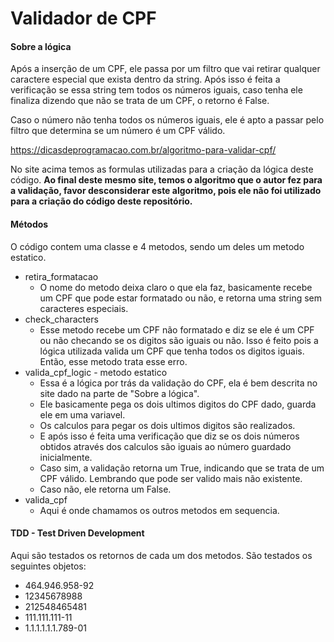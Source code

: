 # Validador de CPF

#### Sobre a lógica

Após a inserção de um CPF, ele passa por um filtro que vai retirar qualquer caractere especial que exista dentro da string. Após isso é feita a verificação
se essa string tem todos os números iguais, caso tenha ele finaliza dizendo que não se trata de um CPF, o retorno é False.

Caso o número não tenha todos os números iguais, ele é apto a passar pelo filtro que determina se um número é um CPF válido.

https://dicasdeprogramacao.com.br/algoritmo-para-validar-cpf/
    
No site acima temos as formulas utilizadas para a criação da lógica deste código. <strong>Ao final deste mesmo site, temos o algoritmo que o autor
fez para a validação, favor desconsiderar este algoritmo, pois ele não foi utilizado para a criação do código deste repositório.</strong>

#### Métodos

O código contem uma classe e 4 metodos, sendo um deles um metodo estatico.

* retira_formatacao
    * O nome do metodo deixa claro o que ela faz, basicamente recebe um CPF que pode estar formatado ou não, e retorna uma string sem caracteres especiais.
* check_characters
    * Esse metodo recebe um CPF não formatado e diz se ele é um CPF ou não checando se os digitos são iguais ou não. Isso é feito pois a lógica utilizada
    valida um CPF que tenha todos os digitos iguais. Então, esse metodo trata esse erro.
* valida_cpf_logic - metodo estatico
    * Essa é a lógica por trás da validação do CPF, ela é bem descrita no site dado na parte de "Sobre a lógica".
    * Ele basicamente pega os dois ultimos digitos do CPF dado, guarda ele em uma variavel. 
    * Os calculos para pegar os dois ultimos digitos são realizados.
    * E após isso é feita uma verificação que diz se os dois números obtidos através dos calculos são iguais ao número guardado inicialmente.
    * Caso sim, a validação retorna um True, indicando que se trata de um CPF válido. Lembrando que pode ser valido mais não existente.
    * Caso não, ele retorna um False.
* valida_cpf
    * Aqui é onde chamamos os outros metodos em sequencia.
    
#### TDD - Test Driven Development

Aqui são testados os retornos de cada um dos metodos. São testados os seguintes objetos:
*   464.946.958-92
*   12345678988
*   212548465481 
*   111.111.111-11
*   1.1.1.1.1.1.789-01